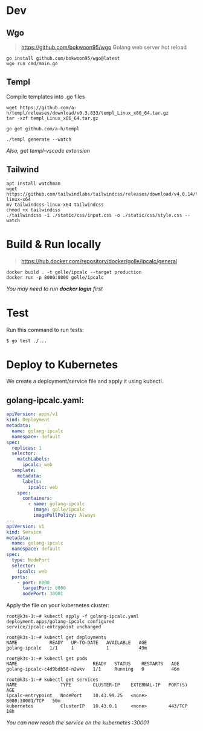 # Dev

## Wgo
> https://github.com/bokwoon95/wgo
Golang web server hot reload

```
go install github.com/bokwoon95/wgo@latest
wgo run cmd/main.go
```

## Templ
Compile templates into .go files
```
wget https://github.com/a-h/templ/releases/download/v0.3.833/templ_Linux_x86_64.tar.gz
tar -xzf templ_Linux_x86_64.tar.gz 

go get github.com/a-h/templ

./templ generate --watch
```
*Also, get templ-vscode extension*

## Tailwind
```
apt install watchman
wget https://github.com/tailwindlabs/tailwindcss/releases/download/v4.0.14/tailwindcss-linux-x64
mv tailwindcss-linux-x64 tailwindcss
chmod +x tailwindcss
./tailwindcss -i ./static/css/input.css -o ./static/css/style.css --watch
```

# Build & Run locally
> https://hub.docker.com/repository/docker/golle/ipcalc/general

```
docker build . -t golle/ipcalc --target production
docker run -p 8000:8000 golle/ipcalc
```
*You may need to run **docker login** first*

# Test
Run this command to run tests:
```
$ go test ./...
```

# Deploy to Kubernetes
We create a deployment/service file and apply it using kubectl.

## golang-ipcalc.yaml:
```yaml
apiVersion: apps/v1
kind: Deployment
metadata:
  name: golang-ipcalc
  namespace: default
spec:
  replicas: 1
  selector:
    matchLabels:
      ipcalc: web
  template:
    metadata:
      labels:
        ipcalc: web
    spec:
      containers:
        - name: golang-ipcalc
          image: golle/ipcalc
          imagePullPolicy: Always
---
apiVersion: v1
kind: Service
metadata:
  name: golang-ipcalc
  namespace: default
spec:
  type: NodePort
  selector:
    ipcalc: web
  ports:
    - port: 8000
      targetPort: 8000
      nodePort: 30001
```

Apply the file on your kubernetes cluster:
```
root@k3s-1:~# kubectl apply -f golang-ipcalc.yaml 
deployment.apps/golang-ipcalc configured
service/ipcalc-entrypoint unchanged

root@k3s-1:~# kubectl get deployments
NAME            READY   UP-TO-DATE   AVAILABLE   AGE
golang-ipcalc   1/1     1            1           49m

root@k3s-1:~# kubectl get pods
NAME                            READY   STATUS    RESTARTS   AGE
golang-ipcalc-c4d9bdb58-n2wkv   1/1     Running   0          46m

root@k3s-1:~# kubectl get services
NAME                TYPE        CLUSTER-IP    EXTERNAL-IP   PORT(S)          AGE
ipcalc-entrypoint   NodePort    10.43.99.25   <none>        8000:30001/TCP   50m
kubernetes          ClusterIP   10.43.0.1     <none>        443/TCP          18h
```
*You can now reach the service on the kubernetes <IP-address>:30001*
